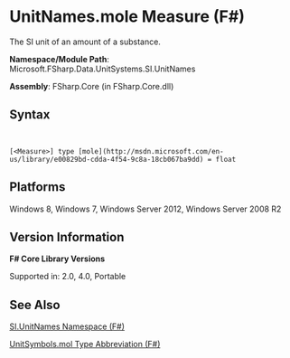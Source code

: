 # UnitNames.mole Measure (F#)

The SI unit of an amount of a substance.

**Namespace/Module Path**: Microsoft.FSharp.Data.UnitSystems.SI.UnitNames

**Assembly**: FSharp.Core (in FSharp.Core.dll)


## Syntax


```


[<Measure>] type [mole](http://msdn.microsoft.com/en-us/library/e00829bd-cdda-4f54-9c8a-18cb067ba9dd) = float

```



## Platforms
Windows 8, Windows 7, Windows Server 2012, Windows Server 2008 R2


## Version Information
**F# Core Library Versions**

Supported in: 2.0, 4.0, Portable




## See Also
[SI.UnitNames Namespace &#40;F&#35;&#41;](SI.UnitNames-Namespace-%28FSharp%29.md)

[UnitSymbols.mol Type Abbreviation &#40;F&#35;&#41;](UnitSymbols.mol-Type-Abbreviation-%28FSharp%29.md)

